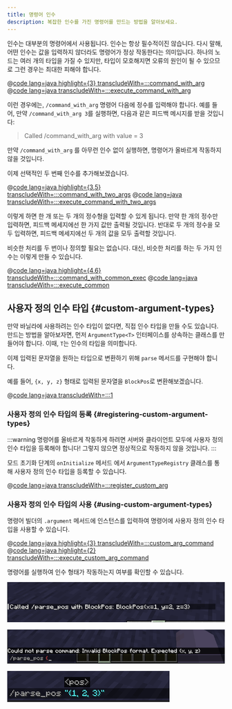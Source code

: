 ```yaml
---
title: 명령어 인수
description: 복잡한 인수를 가진 명령어를 만드는 방법을 알아보세요.
---
```


인수는 대부분의 명령어에서 사용됩니다. 인수는 항상 필수적이진 않습니다. 다시 말해, 어떤 인수는 값을 입력하지 않더라도 명령어가 정상 작동한다는 의미입니다. 하나의 노드는 여러 개의 타입을 가질 수 있지만, 타입이 모호해지면 오류의 원인이 될 수 있으므로 그런 경우는 최대한 피해야 합니다.

@[code lang=java highlight={3} transcludeWith=:::command_with_arg](@/reference/1.21.4/src/main/java/com/example/docs/command/FabricDocsReferenceCommands.java)
@[code lang=java transcludeWith=:::execute_command_with_arg](@/reference/1.21.4/src/main/java/com/example/docs/command/FabricDocsReferenceCommands.java)

이런 경우에는, `/command_with_arg` 명령어 다음에 정수를 입력해야 합니다. 예를 들어, 만약 `/command_with_arg 3`를 실행하면, 다음과 같은 피드백 메시지를 받을 것입니다:

> Called /command_with_arg with value = 3

만약 `/command_with_arg` 를 아무런 인수 없이 실행하면, 명령어가 올바르게 작동하지 않을 것입니다.

이제 선택적인 두 번째 인수를 추가해보겠습니다.

@[code lang=java highlight={3,5} transcludeWith=:::command_with_two_args](@/reference/1.21.4/src/main/java/com/example/docs/command/FabricDocsReferenceCommands.java)
@[code lang=java transcludeWith=:::execute_command_with_two_args](@/reference/1.21.4/src/main/java/com/example/docs/command/FabricDocsReferenceCommands.java)

이렇게 하면 한 개 또는 두 개의 정수형을 입력할 수 있게 됩니다. 만약 한 개의 정수만 입력하면, 피드백 메세지에선 한 가지 값만 출력될 것입니다. 반대로 두 개의 정수을 모두 입력하면, 피드백 메세지에선 두 개의 값을 모두 출력할 것입니다.

비슷한 처리를 두 번이나 정의할 필요는 없습니다. 대신, 비슷한 처리를 하는 두 가지 인수는 이렇게 만들 수 있습니다.

@[code lang=java highlight={4,6} transcludeWith=:::command_with_common_exec](@/reference/1.21.4/src/main/java/com/example/docs/command/FabricDocsReferenceCommands.java)
@[code lang=java transcludeWith=:::execute_common](@/reference/1.21.4/src/main/java/com/example/docs/command/FabricDocsReferenceCommands.java)

## 사용자 정의 인수 타입 {#custom-argument-types}

만약 바닐라에 사용하려는 인수 타입이 없다면, 직접 인수 타입을 만들 수도 있습니다. 만드는 방법을 알아보자면, 먼저 `ArgumentType<T>` 인터페이스를 상속하는 클래스를 만들어야 합니다. 이때, `T`는 인수의 타입을 의미합니다.

이제 입력된 문자열을 원하는 타입으로 변환하기 위해 `parse` 메서드를 구현해야 합니다.

예를 들어, `{x, y, z}` 형태로 입력된 문자열을 `BlockPos`로 변환해보겠습니다.

@[code lang=java transcludeWith=:::1](@/reference/1.21.4/src/main/java/com/example/docs/command/BlockPosArgumentType.java)

### 사용자 정의 인수 타입의 등록 {#registering-custom-argument-types}

:::warning
명령어를 올바르게 작동하게 하려면 서버와 클라이언트 모두에 사용자 정의 인수 타입을 등록해야 합니다! 그렇지 않으면 정상적으로 작동하지 않을 것입니다.
:::

모드 초기화 단계의 `onInitialize` 메서드 에서 `ArgumentTypeRegistry` 클래스를 통해 사용자 정의 인수 타입을 등록할 수 있습니다.

@[code lang=java transcludeWith=:::register_custom_arg](@/reference/1.21.4/src/main/java/com/example/docs/command/FabricDocsReferenceCommands.java)

### 사용자 정의 인수 타입의 사용 {#using-custom-argument-types}

명령어 빌더의 `.argument` 메서드에 인스턴스를 입력하여 명령어에 사용자 정의 인수 타입을 사용할 수 있습니다.

@[code lang=java highlight={3} transcludeWith=:::custom_arg_command](@/reference/1.21.4/src/main/java/com/example/docs/command/FabricDocsReferenceCommands.java)
@[code lang=java highlight={2} transcludeWith=:::execute_custom_arg_command](@/reference/1.21.4/src/main/java/com/example/docs/command/FabricDocsReferenceCommands.java)

명령어를 실행하여 인수 형태가 작동하는지 여부를 확인할 수 있습니다.

![명령어 결과](/assets/develop/commands/custom-arguments_result.png)

![올바르지 않은 인수](/assets/develop/commands/custom-arguments_fail.png)

![올바른 인수](/assets/develop/commands/custom-arguments_valid.png)
